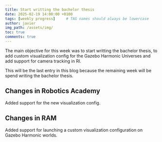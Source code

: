 ```yaml
---
title: Start writting the bachelor thesis
date: 2025-02-19 14:00:00 +0100
tags: [weekly progress]     # TAG names should always be lowercase
author: javier
img_path: /assets/img/
toc: true
comments: true
---
```


The main objective for this week was to start writting the bachelor thesis, to add custom visualization config for the Gazebo Harmonic Universes and add support for camera tracking in RI.

This will be the last entry in this blog because the remaining week will be spend writing the bachelor thesis.

## Changes in Robotics Academy

Added support for the new visualization config.

## Changes in RAM

Added support for launching a custom visualization configuration on Gazebo Harmonic worlds.
